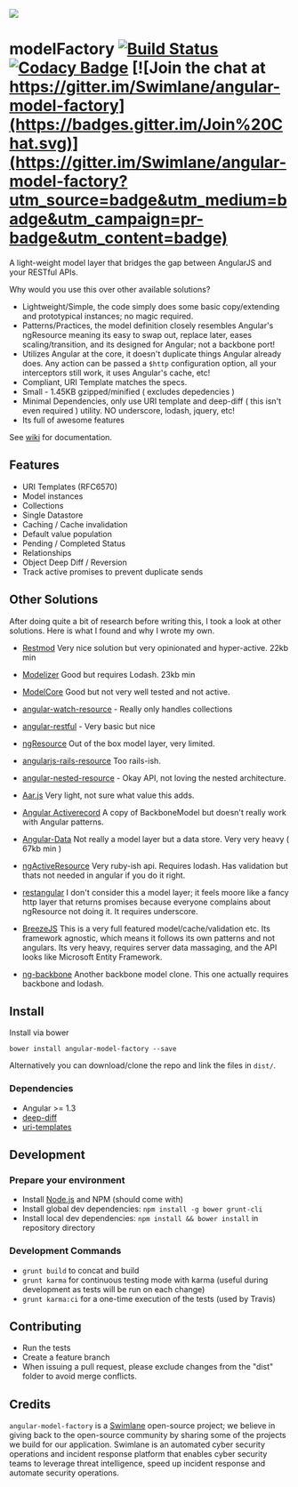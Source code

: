 ![](http://www.clker.com/cliparts/5/u/N/P/P/S/factory-hi.png)
# modelFactory [![Build Status](https://travis-ci.org/Swimlane/angular-model-factory.svg?branch=master)](https://travis-ci.org/Swimlane/model-factory) [![Codacy Badge](https://www.codacy.com/project/badge/d6659f50bd234f099738358a2a17bf9c)](https://www.codacy.com/public/amcdaniel2/model-factory) [![Join the chat at https://gitter.im/Swimlane/angular-model-factory](https://badges.gitter.im/Join%20Chat.svg)](https://gitter.im/Swimlane/angular-model-factory?utm_source=badge&utm_medium=badge&utm_campaign=pr-badge&utm_content=badge)

A light-weight model layer that bridges the gap between AngularJS and your RESTful APIs.

Why would you use this over other available solutions?

- Lightweight/Simple, the code simply does some basic copy/extending and prototypical instances; no magic required.
- Patterns/Practices, the model definition closely resembles Angular's ngResource meaning its easy to swap out, replace later, eases scaling/transition, and its designed for Angular; not a backbone port!
- Utilizes Angular at the core, it doesn't duplicate things Angular already does.  Any action can be passed a `$http` configuration option, all your interceptors still work, it uses Angular's cache, etc!
- Compliant, URI Template matches the specs.
- Small - 1.45KB gzipped/minified ( excludes depedencies )
- Minimal Dependencies, only use URI template and deep-diff ( this isn't even required ) utility.  NO underscore, lodash, jquery, etc!
- Its full of awesome features


See [wiki](https://github.com/Swimlane/model-factory/wiki) for documentation.


## Features

- URI Templates (RFC6570)
- Model instances
- Collections
- Single Datastore
- Caching / Cache invalidation
- Default value population
- Pending / Completed Status
- Relationships
- Object Deep Diff / Reversion
- Track active promises to prevent duplicate sends


## Other Solutions

After doing quite a bit of research before writing this, I took a look at other solutions.  Here is what I found and why I wrote my own.

- [Restmod](https://github.com/platanus/angular-restmod)
Very nice solution but very opinionated and hyper-active. 22kb min

- [Modelizer](https://github.com/VasilioRuzanni/angular-modelizer)
Good but requires Lodash. 23kb min

- [ModelCore](https://github.com/klederson/ModelCore/)
Good but not very well tested and not active.

- [angular-watch-resource](https://github.com/marmorkuchen-net/angular-watch-resource) - Really only handles collections

- [angular-restful](http://esdrasedu.github.io/angular-restful/#/) - Very basic but nice

- [ngResource](https://docs.angularjs.org/api/ngResource/service/$resource)
Out of the box model layer, very limited.

- [angularjs-rails-resource](https://github.com/FineLinePrototyping/angularjs-rails-resource)
Too rails-ish.

- [angular-nested-resource](https://github.com/roypeled/angular-nested-resource) - Okay API, not loving the nested architecture.

- [Aar.js](http://aarjs.com/)
Very light, not sure what value this adds.

- [Angular Activerecord](https://github.com/bfanger/angular-activerecord)
A copy of BackboneModel but doesn't really work with Angular patterns.

- [Angular-Data](http://angular-data.pseudobry.com/)
Not really a model layer but a data store.  Very very heavy ( 67kb min )

- [ngActiveResource](https://github.com/FacultyCreative/ngActiveResource)
Very ruby-ish api.  Requires lodash.  Has validation but thats not needed in angular if you do it right.

- [restangular](https://github.com/mgonto/restangular) 
I don't consider this a model layer; it feels moore like a fancy http layer that returns promises because everyone complains about ngResource not doing it.  It requires underscore.

- [BreezeJS](http://www.breezejs.com/) 
This is a very full featured model/cache/validation etc.  Its framework agnostic, which means it follows its own patterns and not angulars.  Its very heavy, requires server data massaging, and the API looks like Microsoft Entity Framework.

- [ng-backbone](https://github.com/adrianlee44/ng-backbone)
Another backbone model clone.  This one actually requires backbone and lodash.

## Install

Install via bower

```
bower install angular-model-factory --save
```

Alternatively you can download/clone the repo and link the files in `dist/`. 

### Dependencies

- Angular >= 1.3
- [deep-diff](https://github.com/flitbit/diff)
- [uri-templates](https://github.com/geraintluff/uri-templates)


## Development

### Prepare your environment
* Install [Node.js](http://nodejs.org/) and NPM (should come with)
* Install global dev dependencies: `npm install -g bower grunt-cli`
* Install local dev dependencies: `npm install && bower install` in repository directory

### Development Commands
* `grunt build` to concat and build
* `grunt karma` for continuous testing mode with karma (useful during development as tests will be run on each change)
* `grunt karma:ci` for a one-time execution of the tests (used by Travis)

## Contributing
- Run the tests
- Create a feature branch
- When issuing a pull request, please exclude changes from the "dist" folder to avoid merge conflicts.

## Credits

`angular-model-factory` is a [Swimlane](http://swimlane.com) open-source project; we believe in giving back to the open-source community by sharing some of the projects we build for our application. Swimlane is an automated cyber security operations and incident response platform that enables cyber security teams to leverage threat intelligence, speed up incident response and automate security operations.
